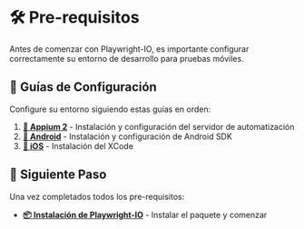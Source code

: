# 🛠️ Pre-requisitos

Antes de comenzar con Playwright-IO, es importante configurar correctamente su entorno de desarrollo para pruebas móviles.

## 🔧 Guías de Configuración

Configure su entorno siguiendo estas guías en orden:

1. **[🚀 Appium 2](en/prerequisites/appium.md)** - Instalación y configuración del servidor de automatización
2. **[🤖 Android](en/prerequisites/android.md)** - Instalación y configuración de Android SDK
3. **[🍎 iOS](en/prerequisites/ios.md)** - Instalación del XCode

## 🚀 Siguiente Paso

Una vez completados todos los pre-requisitos:

- **[📦 Instalación de Playwright-IO](en/getting-started/installation.md)** - Instalar el paquete y comenzar
